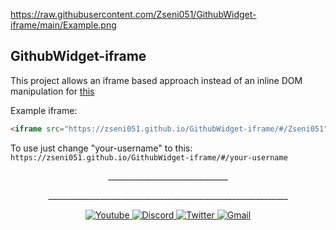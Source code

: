 
https://raw.githubusercontent.com/Zseni051/GithubWidget-iframe/main/Example.png



## GithubWidget-iframe

This project allows an iframe based approach instead of an inline DOM manipulation for [this](https://github.com/surbhioberoi/github-widget)

Example iframe:
```html
<iframe src="https://zseni051.github.io/GithubWidget-iframe/#/Zseni051" width="350" height="500" allowtransparency="true" frameborder="0" sandbox="allow-popups allow-popups-to-escape-sandbox allow-same-origin allow-scripts"></iframe>
```

To use just change "your-username" to this: ```https://zseni051.github.io/GithubWidget-iframe/#/your-username```

<div>
  <p align="center">
    <a>______________________________</a>
  </p>
  <p align="center">
    <a>____________________________________________________________</a>
  </p>
  <p align="center">
    <a href="https://www.youtube.com/channel/UCsIaU94p647veKr7sy12wmA" target="_blank">
      <img src="https://img.shields.io/badge/YouTube-FF0000?style=for-the-badge&logo=youtube&logoColor=white" alt="Youtube">
    </a>
    <a href="https://discord.gg/SXng95f" target="_blank">
      <img src="https://img.shields.io/badge/Discord-7289DA?style=for-the-badge&logo=discord&logoColor=white" alt="Discord">
    </a> 
    <a href="https://twitter.com/zseni10" target="_blank">
      <img src="https://img.shields.io/badge/Twitter-55ADEE?style=for-the-badge&logo=Twitter&logoColor=white" alt="Twitter">
    </a> 
    <a href = "mailto:orangejuice005511@gmail.com">
      <img src="https://img.shields.io/badge/-Gmail-%23333?style=for-the-badge&logo=gmail&logoColor=white" alt="Gmail">
    </a>
  </p>
</div>
